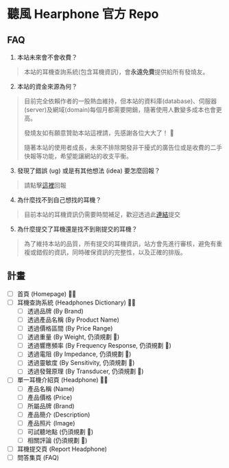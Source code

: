 # 聽風 Hearphone 官方 Repo

## FAQ

1. 本站未來會不會收費？
  > 本站的耳機查詢系統(包含耳機資訊)，會**永遠免費**提供給所有發燒友。
2. 本站的資金來源為何？
  > 目前完全依賴作者的一股熱血維持，但本站的資料庫(database)、伺服器(server)及網域(domain)每個月都需要開銷，隨著使用人數變多成本也會更高。
  > 
  > 發燒友如有願意贊助本站這裡請，先感謝各位大大了！ 🙏
  > 
  > 隨著本站的使用者成長，未來不排除開發非干擾式的廣告位或是收費的二手快報等功能，希望能讓網站的收支平衡。
3. 發現了錯誤 (ug) 或是有其他想法 (idea) 要怎麼回報？
  > 請點擊[這裡](https://github.com/Jerry-Hong/hearphone.public)回報
4. 為什麼找不到自己想找的耳機？
  > 目前本站的耳機資訊仍需要時間補足，歡迎透過此[連結](https://hearphone.app/report)提交
5. 為什麼提交了耳機還是找不到剛提交的耳機？
  > 為了維持本站的品質，所有提交的耳機資訊，站方會先進行審核，避免有重複或錯假的資訊，同時確保資訊的完整性，以及正確的排版。

## 計畫
 
- [ ] 首頁 (Homepage) 🧑‍💻
- [ ] 耳機查詢系統 (Headphones Dictionary) 🧑‍💻
  - [ ] 透過品牌 (By Brand)
  - [ ] 透過產品名稱 (By Product Name)
  - [ ] 透過價格區間 (By Price Range)
  - [ ] 透過重量 (By Weight, 仍須規劃 🔖)
  - [ ] 透過響應頻率 (By Frequency Response, 仍須規劃 🔖)
  - [ ] 透過電阻 (By Impedance, 仍須規劃 🔖)
  - [ ] 透過靈敏度 (By Sensitivity, 仍須規劃 🔖)
  - [ ] 透過發聲原理 (By Transducer, 仍須規劃 🔖)
- [ ] 單一耳機介紹頁 (Headphone) 🧑‍💻
  - [ ] 產品名稱 (Name)
  - [ ] 產品價格 (Price)
  - [ ] 所屬品牌 (Brand)
  - [ ] 產品簡介 (Description)
  - [ ] 產品照片 (Image)
  - [ ] 可試聽地點 (仍須規劃 🔖)
  - [ ] 相關評論 (仍須規劃 🔖)
- [ ] 耳機提交頁 (Report Headphone)
- [ ] 問答集頁 (FAQ)
